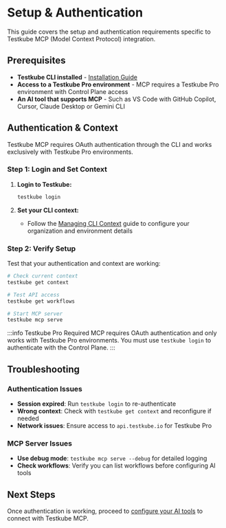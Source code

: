 # Setup & Authentication

This guide covers the setup and authentication requirements specific to Testkube MCP (Model Context Protocol) integration.

## Prerequisites

- **Testkube CLI installed** - [Installation Guide](/cli/testkube)
- **Access to a Testkube Pro environment** - MCP requires a Testkube Pro environment with Control Plane access
- **An AI tool that supports MCP** - Such as VS Code with GitHub Copilot, Cursor, Claude Desktop or Gemini CLI

## Authentication & Context

Testkube MCP requires OAuth authentication through the CLI and works exclusively with Testkube Pro environments.

### Step 1: Login and Set Context

1. **Login to Testkube:**

   ```bash
   testkube login
   ```

2. **Set your CLI context:**
   - Follow the [Managing CLI Context](/testkube-pro/articles/managing-cli-context) guide to configure your organization and environment details

### Step 2: Verify Setup

Test that your authentication and context are working:

```bash
# Check current context
testkube get context

# Test API access
testkube get workflows

# Start MCP server
testkube mcp serve
```

:::info Testkube Pro Required
MCP requires OAuth authentication and only works with Testkube Pro environments. You must use `testkube login` to authenticate with the Control Plane.
:::

## Troubleshooting

### Authentication Issues

- **Session expired**: Run `testkube login` to re-authenticate
- **Wrong context**: Check with `testkube get context` and reconfigure if needed
- **Network issues**: Ensure access to `api.testkube.io` for Testkube Pro

### MCP Server Issues

- **Use debug mode**: `testkube mcp serve --debug` for detailed logging
- **Check workflows**: Verify you can list workflows before configuring AI tools

## Next Steps

Once authentication is working, proceed to [configure your AI tools](./mcp-configuration) to connect with Testkube MCP.
